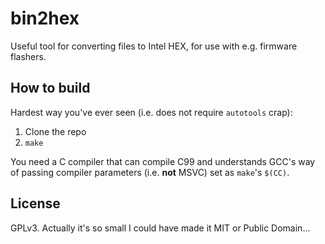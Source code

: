 # bin2hex

Useful tool for converting files to Intel HEX, for use with e.g. firmware flashers.

## How to build
Hardest way you've ever seen (i.e. does not require `autotools` crap):
1. Clone the repo
2. `make`

You need a C compiler that can compile C99 and understands GCC's way of passing compiler parameters (i.e. **not** MSVC) set as `make`'s `$(CC)`.

## License

GPLv3. Actually it's so small I could have made it MIT or Public Domain...